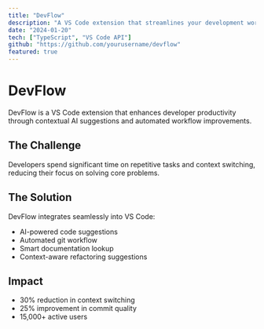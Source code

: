 ```yaml
---
title: "DevFlow"
description: "A VS Code extension that streamlines your development workflow with AI-powered suggestions."
date: "2024-01-20"
tech: ["TypeScript", "VS Code API"]
github: "https://github.com/yourusername/devflow"
featured: true
---
```


# DevFlow

DevFlow is a VS Code extension that enhances developer productivity through contextual AI suggestions and automated workflow improvements.

## The Challenge

Developers spend significant time on repetitive tasks and context switching, reducing their focus on solving core problems.

## The Solution

DevFlow integrates seamlessly into VS Code:

- AI-powered code suggestions
- Automated git workflow
- Smart documentation lookup
- Context-aware refactoring suggestions

## Impact

- 30% reduction in context switching
- 25% improvement in commit quality
- 15,000+ active users